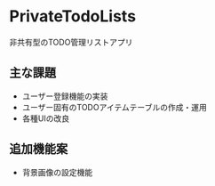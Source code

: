 # PrivateTodoLists
非共有型のTODO管理リストアプリ
## 主な課題
+ ユーザー登録機能の実装
+ ユーザー固有のTODOアイテムテーブルの作成・運用
+ 各種UIの改良

## 追加機能案
+ 背景画像の設定機能

